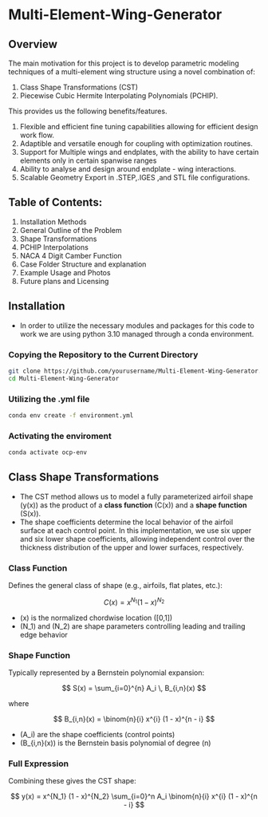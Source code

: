 # Multi-Element-Wing-Generator
## Overview
The main motivation for this project is to develop parametric modeling techniques of a multi-element wing structure using a novel combination of:
1. Class Shape Transformations (CST) 
2. Piecewise Cubic Hermite Interpolating Polynomials (PCHIP).

This provides us the following benefits/features.
1. Flexible and efficient fine tuning capabilities allowing for efficient design work flow.
2. Adaptible and versatile enough for coupling with optimization routines.
3. Support for Multiple wings and endplates, with the ability to have certain elements only in certain spanwise ranges
4. Ability to analyse and design around endplate - wing interactions.
5. Scalable Geometry Export in .STEP,.IGES ,and STL file configurations.

## Table of Contents:
1. Installation Methods
2. General Outline of the Problem
3. Shape Transformations 
4. PCHIP Interpolations
5. NACA 4 Digit Camber Function
6. Case Folder Structure and explanation
7. Example Usage and Photos
8. Future plans and Licensing

## Installation
 - In order to utilize the necessary modules and packages for this code to work we are using python 3.10 managed through a conda environment.
### Copying the Repository to the Current Directory
```bash 
git clone https://github.com/yourusername/Multi-Element-Wing-Generator.git
cd Multi-Element-Wing-Generator
```

### Utilizing the .yml file
```bash
conda env create -f environment.yml
```

### Activating the enviroment
```bash
conda activate ocp-env
```
## Class Shape Transformations 
- The CST method allows us to model a fully parameterized airfoil shape \(y(x)\) as the product of a **class function** \(C(x)\) and a **shape function** \(S(x)\).
- The shape coefficients determine the local behavior of the airfoil surface at each control point. In this implementation, we use six upper and six lower shape coefficients, allowing independent control over the thickness distribution of the upper and lower surfaces, respectively.

### Class Function

Defines the general class of shape (e.g., airfoils, flat plates, etc.):

$$
C(x) = x^{N_1} (1 - x)^{N_2}
$$

- \(x\) is the normalized chordwise location \([0,1]\)
- \(N_1\) and \(N_2\) are shape parameters controlling leading and trailing edge behavior

### Shape Function

Typically represented by a Bernstein polynomial expansion:

$$
S(x) = \sum_{i=0}^{n} A_i \, B_{i,n}(x)
$$

where

$$
B_{i,n}(x) = \binom{n}{i} x^{i} (1 - x)^{n - i}
$$

- \(A_i\) are the shape coefficients (control points)
- \(B_{i,n}(x)\) is the Bernstein basis polynomial of degree \(n\)

### Full Expression

Combining these gives the CST shape:

$$
y(x) = x^{N_1} (1 - x)^{N_2} \sum_{i=0}^n A_i \binom{n}{i} x^{i} (1 - x)^{n - i}
$$
